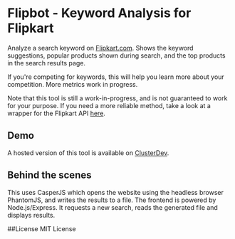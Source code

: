 # Flipbot - Keyword Analysis for Flipkart

Analyze a search keyword on [Flipkart.com]('http://www.flipkart.com'). Shows the keyword suggestions, popular products shown during search, and the top products in the search results page.

If you're competing for keywords, this will help you learn more about your competition. More metrics work in progress.

Note that this tool is still a work-in-progress, and is not guaranteed to work for your purpose. If you need a more reliable method, take a look at a wrapper for the Flipkart API [here](https://github.com/xaneem/flipkart-api-php).

## Demo
A hosted version of this tool is available on [ClusterDev](http://cloud.clusterdev.com:3003/search.html).

## Behind the scenes
This uses CasperJS which opens the website using the headless browser PhantomJS, and writes the results to a file. The frontend is powered by Node.js/Express. It requests a new search, reads the generated file and displays results.

##License
MIT License
